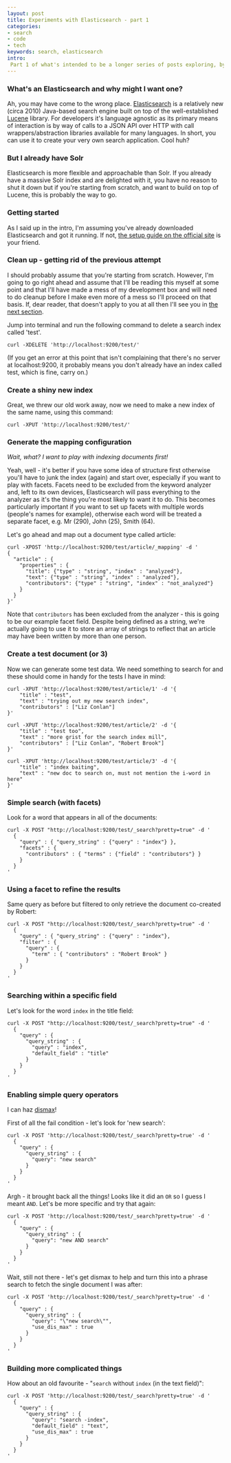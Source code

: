 ```yaml
---
layout: post
title: Experiments with Elasticsearch - part 1
categories: 
- search
- code
- tech
keywords: search, elasticsearch
intro:
 Part 1 of what's intended to be a longer series of posts exploring, by way of example, the features of Elasticsearch. All code below assumes that Elasticsearch is running locally using the default settings. 
---
```


### What's an Elasticsearch and why might I want one?

Ah, you may have come to the wrong place. [Elasticsearch](http://www.elasticsearch.org/overview/) is a relatively new (circa 2010) Java-based search engine built on top of the well-established [Lucene](http://lucene.apache.org/) library. For developers it's language agnostic as its primary means of interaction is by way of calls to a JSON API over HTTP with call wrappers/abstraction libraries available for many languages. In short, you can use it to create your very own search application. Cool huh?

### But I already have Solr

Elasticsearch is more flexible and approachable than Solr. If you already have a massive Solr index and are delighted with it, you have no reason to shut it down but if you're starting from scratch, and want to build on top of Lucene, this is probably the way to go.

### Getting started

As I said up in the intro, I'm assuming you've already downloaded Elasticsearch and got it running. If not, [the setup guide on the official site](http://www.elasticsearch.org/guide/reference/setup/) is your friend.

### Clean up - getting rid of the previous attempt

I should probably assume that you're starting from scratch. However, I'm going to go right ahead and assume that I'll be reading this myself at some point and that I'll have made a mess of my development box and will need to do cleanup before I make even more of a mess so I'll proceed on that basis. If, dear reader, that doesn't apply to you at all then I'll see you in [the next section](#create_a_shiny_new_index).

Jump into terminal and run the following command to delete a search index called 'test'.

    curl -XDELETE 'http://localhost:9200/test/'

(If you get an error at this point that isn't complaining that there's no server at localhost:9200, it probably means you don't already have an index called test, which is fine, carry on.)

### Create a shiny new index

Great, we threw our old work away, now we need to make a new index of the same name, using this command:

    curl -XPUT 'http://localhost:9200/test/'
    
### Generate the mapping configuration

_Wait, what? I want to play with indexing documents first!_

Yeah, well - it's better if you have some idea of structure first otherwise you'll have to junk the index (again) and start over, especially if you want to play with facets. Facets need to be excluded from the keyword analyzer and, left to its own devices, Elasticsearch will pass everything to the analyzer as it's the thing you're most likely to want it to do. This becomes particularly important if you want to set up facets with multiple words (people's names for example), otherwise each word will be treated a separate facet, e.g. Mr (290), John (25), Smith (64).

Let's go ahead and map out a document type called article:

    curl -XPOST 'http://localhost:9200/test/article/_mapping' -d '
    {
      "article" : {
        "properties" : {
          "title": {"type" : "string", "index" : "analyzed"},
          "text": {"type" : "string", "index" : "analyzed"},
          "contributors": {"type" : "string", "index" : "not_analyzed"}
        }
      }
    }'
    
Note that `contributors` has been excluded from the analyzer - this is going to be our example facet field. Despite being defined as a string, we're actually going to use it to store an array of strings to reflect that an article may have been written by more than one person.

### Create a test document (or 3)

Now we can generate some test data. We need something to search for and these should come in handy for the tests I have in mind:

    curl -XPUT 'http://localhost:9200/test/article/1' -d '{
        "title" : "test",
        "text" : "trying out my new search index",
        "contributors" : ["Liz Conlan"]
    }'
    
    curl -XPUT 'http://localhost:9200/test/article/2' -d '{
        "title" : "test too",
        "text" : "more grist for the search index mill",
        "contributors" : ["Liz Conlan", "Robert Brook"]
    }'
    
    curl -XPUT 'http://localhost:9200/test/article/3' -d '{
        "title" : "index baiting",
        "text" : "new doc to search on, must not mention the i-word in here"
    }'

### Simple search (with facets)  

Look for a word that appears in all of the documents:
    
    curl -X POST "http://localhost:9200/test/_search?pretty=true" -d '
      {
        "query" : { "query_string" : {"query" : "index"} },
        "facets" : {
          "contributors" : { "terms" : {"field" : "contributors"} }
        }
      }
    '
    
### Using a facet to refine the results

Same query as before but filtered to only retrieve the document co-created by Robert:

    curl -X POST "http://localhost:9200/test/_search?pretty=true" -d '
      {
        "query" : { "query_string" : {"query" : "index"},
        "filter" : {
          "query" : {
            "term" : { "contributors" : "Robert Brook" }
          }
        }
      }
    '

### Searching within a specific field

Let's look for the word `index` in the title field:

    curl -X POST "http://localhost:9200/test/_search?pretty=true" -d '
      {
        "query" : {
          "query_string" : {
            "query" : "index",
            "default_field" : "title"
          }
        }
      }
    '
    
### Enabling simple query operators

I can haz [dismax](http://searchhub.org/2010/05/23/whats-a-dismax/)!

First of all the fail condition - let's look for 'new search':

    curl -X POST 'http://localhost:9200/test/_search?pretty=true' -d '
      {
        "query" : {
          "query_string" : {
            "query": "new search"
          }
        }
      }
    '
Argh - it brought back all the things! Looks like it did an `OR` so I guess I meant `AND`. Let's be more specific and try that again:

    curl -X POST 'http://localhost:9200/test/_search?pretty=true' -d '
      {
        "query" : {
          "query_string" : {
            "query": "new AND search"
          }
        }
      }
    '
    
Wait, still not there - let's get dismax to help and turn this into a phrase search to fetch the single document I was after:
  
    curl -X POST 'http://localhost:9200/test/_search?pretty=true' -d '
      {
        "query" : {
          "query_string" : {
            "query": "\"new search\"",
            "use_dis_max" : true
          }
        }
      }
    '

### Building more complicated things

How about an old favourite - "`search` without `index` (in the text field)":

    curl -X POST 'http://localhost:9200/test/_search?pretty=true' -d '
      {
        "query" : {
          "query_string" : {
            "query": "search -index",
            "default_field" : "text",
            "use_dis_max" : true
          }
        }
      }
    '